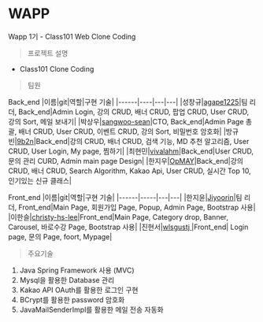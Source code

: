# WAPP
 Wapp 1기 - Class101 Web Clone Coding 
 
 >프로젝트 설명
 - Class101 Clone Coding
  
 >팀원
  
 Back_end
|이름|git|역할|구현 기술|
|------|----|---|---|
|성창규|[agape1225](https://github.com/agape1225 "agape1225")|팀 리더, Back_end|Admin Login, 강의 CRUD, 배너 CRUD, 팝업 CRUD, User CRUD, 강의 Sort, 메일 보내기|
|박상우|[sangwoo-sean](https://github.com/sangwoo-sean "google link")|CTO, Back_end|Admin Page 총괄, 배너 CRUD, User CRUD, 이벤트 CRUD, 강의 Sort, 비밀번호 암호화|
|방규빈|[9b2n](https://github.com/9b2n "9b2n")|Back_end|강의 CRUD, 배너 CRUD, 검색 기능, MD 추천 알고리즘, User CRUD, User Login, My page, 찜하기|
|최현민|[vivalahm](https://github.com/vivalahm "vivalahm")|Back_end|User CRUD, 문의 관리 CURD, Admin main page Design|
|한지우|[OpMAY](https://github.com/OpMAY "OpMAY")|Back_end|강의 CRUD, 배너 CRUD, Search Algorithm, Kakao Api, User CRUD, 실시간 Top 10, 인기있는 신규 클래스|

Front_end
|이름|git|역할|구현 기술|
|------|-----|---|---|
|한지윤|[Jiyoorin](https://github.com/Jiyoorin "Jiyoorin")|팀 리더, Front_end|Main Page, 회원가입 Page, Popup, Admin Page, Bootstrap 사용|
|이한슬|[christy-hs-lee](https://github.com/christy-hs-lee "christy-hs-lee")|Front_end|Main Page, Category drop, Banner, Carousel, 바로수강 Page, Bootstrap 사용|
|진현서|[wlsgustj ](https://github.com/wlsgustj)|Front_end| Login page, 문의 Page, foort, Mypage|


> 주요기술
 1. Java Spring Framework 사용 (MVC)
 2. Mysql을 활용한 Database 관리
 3. Kakao API OAuth를 활용한 로그인 구현
 4. BCrypt를 활용한 password 암호화
 5. JavaMailSenderImpl를 활용한 메일 전송 자동화
